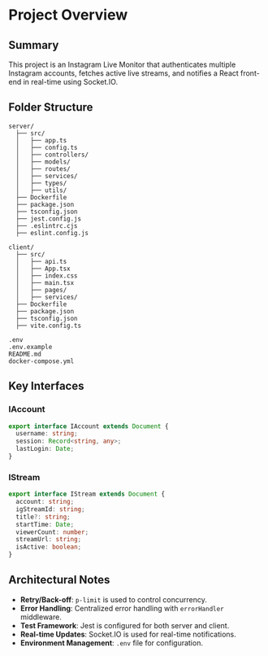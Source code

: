 # Project Overview

## Summary
This project is an Instagram Live Monitor that authenticates multiple Instagram accounts, fetches active live streams, and notifies a React front-end in real-time using Socket.IO.

## Folder Structure
```
server/
  ├── src/
  │   ├── app.ts
  │   ├── config.ts
  │   ├── controllers/
  │   ├── models/
  │   ├── routes/
  │   ├── services/
  │   ├── types/
  │   ├── utils/
  ├── Dockerfile
  ├── package.json
  ├── tsconfig.json
  ├── jest.config.js
  ├── .eslintrc.cjs
  ├── eslint.config.js

client/
  ├── src/
  │   ├── api.ts
  │   ├── App.tsx
  │   ├── index.css
  │   ├── main.tsx
  │   ├── pages/
  │   ├── services/
  ├── Dockerfile
  ├── package.json
  ├── tsconfig.json
  ├── vite.config.ts

.env
.env.example
README.md
docker-compose.yml
```

## Key Interfaces

### IAccount
```ts
export interface IAccount extends Document {
  username: string;
  session: Record<string, any>;
  lastLogin: Date;
}
```

### IStream
```ts
export interface IStream extends Document {
  account: string;
  igStreamId: string;
  title?: string;
  startTime: Date;
  viewerCount: number;
  streamUrl: string;
  isActive: boolean;
}
```

## Architectural Notes
- **Retry/Back-off**: `p-limit` is used to control concurrency.
- **Error Handling**: Centralized error handling with `errorHandler` middleware.
- **Test Framework**: Jest is configured for both server and client.
- **Real-time Updates**: Socket.IO is used for real-time notifications.
- **Environment Management**: `.env` file for configuration.
